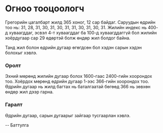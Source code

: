 Огноо тооцоологч
================
Грегорийн цагалбарт жилд $365$ хоног, $12$ сар байдаг. Саруудын өдрийн тоо нь:
$31$, $28$, $31$, $30$, $31$, $30$, $31$, $31$, $30$, $31$, $30$, $31$. Жилийн
индекс нь $400$-д хуваагддаг, эсвэл $4$-т хуваагддаг ба $100$-д хуваагддаггүй
бол жилийн хоёрдугаар сар $29$ өдөртэй болж өндөр жил болдог байна.

Танд жил болон өдрийн дугаар өгөгдсөн бол хэдэн сарын хэдэн болохыг хэвлэ.


### Оролт
Эхний мөрөнд жилийн дугаар болох $1600$-гаас $2400$-гийн хоорондох тоо. Хоёрдох
мөрөнд өдрийн дугаар $1$-ээс $366$-гийн хоорондох тоо. Өдрийн дугаар нь жилд
багтах нь баталгаатай бөгөөд $366$ нь зөвхөн өндөр жил дээр гарна.


### Гаралт
Өдрийн дугаар, сарын дугаарыг зайгаар тусгаарлан хэвлэ.

-- Баттулга
